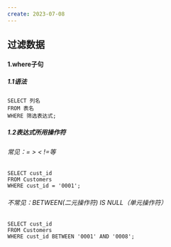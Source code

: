 ```yaml
---
create: 2023-07-08
---
```

## 过滤数据

#### 1.where子句

##### 1.1语法

```mysql
SELECT 列名
FROM 表名
WHERE 筛选表达式;
```

##### 1.2表达式所用操作符

###### 常见：=	>	<	!=等

```mysql
SELECT cust_id
FROM Customers
WHERE cust_id = '0001';
```

###### 不常见：BETWEEN(二元操作符)	IS  NULL（单元操作符）

```mysql
SELECT cust_id
FROM Customers
WHERE cust_id BETWEEN '0001' AND '0008';
```

